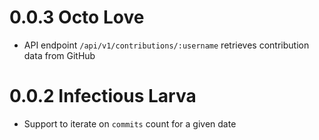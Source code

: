 # 0.0.3 Octo Love

- API endpoint `/api/v1/contributions/:username` retrieves contribution data from GitHub

# 0.0.2 Infectious Larva

- Support to iterate on `commits` count for a given date

